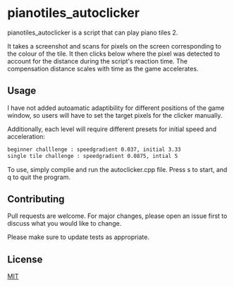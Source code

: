 # pianotiles_autoclicker

pianotiles_autoclicker is a script that can play piano tiles 2. 

It takes a screenshot and scans for pixels on the screen corresponding to the colour of the tile. It then clicks below where the pixel was detected to account for the distance during the script's reaction time. The compensation distance scales with time as the game accelerates.

## Usage

I have not added autoamatic adaptibility for different positions of the game window, so users will have to set the target pixels for the clicker manually.

Additionally, each level will require different presets for initial speed and acceleration:

```bash
beginner challlenge : speedgradient 0.037, initial 3.33
single tile challenge : speedgradient 0.0875, intial 5
```  

To use, simply complie and run the autoclicker.cpp file. Press s to start, and q to quit the program. 

## Contributing
Pull requests are welcome. For major changes, please open an issue first to discuss what you would like to change.

Please make sure to update tests as appropriate.

## License
[MIT](https://choosealicense.com/licenses/mit/)
